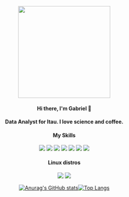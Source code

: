 <div align="center">
<img src="https://i.imgur.com/YFbootN.png" width="250" align="center">
<h4 align="center">Hi there, I'm Gabriel 👋</h3>
<h4 align="center">Data Analyst for Itau. I love science and coffee.</h3>
    <h4 align="center" size="">My Skills</h3>
    <img src="https://img.shields.io/badge/Python-14354C?style=for-the-badge&logo=python&logoColor=white" />
    <img src= "https://img.shields.io/badge/HTML5-E34F26?style=for-the-badge&logo=html5&logoColor=white"></img>
    <img src= "https://img.shields.io/badge/CSS3-1572B6?style=for-the-badge&logo=css3&logoColor=white"></img>
    <img src= "https://img.shields.io/badge/JavaScript-F7DF1E?style=for-the-badge&logo=javascript&logoColor=black"></img>
    <img src= "https://img.shields.io/badge/MySQL-00000F?style=for-the-badge&logo=mysql&logoColor=white"></img>
    <img src="https://img.shields.io/badge/GIT-E44C30?style=for-the-badge&logo=git&logoColor=white"></img>
    <img src= "https://img.shields.io/badge/Amazon_AWS-FF9900?style=for-the-badge&logo=amazonaws&logoColor=white"></img>
    <h4 align="center">Linux distros</h3>
    <img src="https://img.shields.io/badge/Debian-A81D33?style=for-the-badge&logo=debian&logoColor=white">
    <img src="https://img.shields.io/badge/Arch_Linux-1793D1?style=for-the-badge&logo=arch-linux&logoColor=white">
    
[![Anurag's GitHub stats](https://github-readme-stats.vercel.app/api?username=thegvbs&show_icons=true&theme=github_dark&hide_border=true&bg_color=0000)](https://github.com/anuraghazra/github-readme-stats)[![Top Langs](https://github-readme-stats.vercel.app/api/top-langs/?username=thegvbs&layout=compact&theme=github_dark&hide_border=true&bg_color=0000)](https://github.com/anuraghazra/github-readme-stats)
</div>
